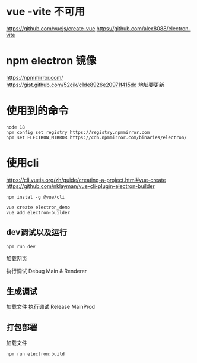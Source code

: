 # vue -vite 不可用
https://github.com/vuejs/create-vue
https://github.com/alex8088/electron-vite

# npm electron 镜像
https://npmmirror.com/
https://gist.github.com/52cik/c1de8926e20971f415dd  地址要更新


# 使用到的命令

```
node 18
npm config set registry https://registry.npmmirror.com
npm set ELECTRON_MIRROR https://cdn.npmmirror.com/binaries/electron/
```

# 使用cli 
https://cli.vuejs.org/zh/guide/creating-a-project.html#vue-create
https://github.com/nklayman/vue-cli-plugin-electron-builder

```
npm instal -g @vue/cli

vue create electron_demo
vue add electron-builder
```

## dev调试以及运行

```
npm run dev
```
加载网页

执行调试 Debug Main & Renderer


## 生成调试

加载文件
执行调试 Release MainProd

## 打包部署

加载文件

```
npm run electron:build
```